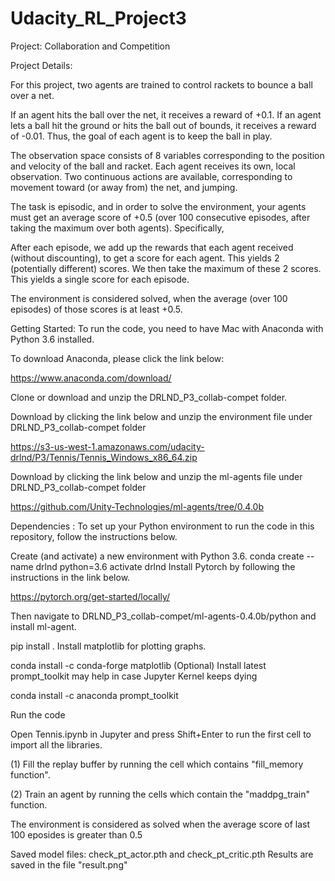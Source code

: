 # Udacity_RL_Project3

Project: Collaboration and Competition

Project Details:

For this project, two agents are trained to control rackets to bounce a ball over a net.

If an agent hits the ball over the net, it receives a reward of +0.1. If an agent lets a ball hit the ground or hits the ball out of bounds, it receives a reward of -0.01. Thus, the goal of each agent is to keep the ball in play.

The observation space consists of 8 variables corresponding to the position and velocity of the ball and racket. Each agent receives its own, local observation. Two continuous actions are available, corresponding to movement toward (or away from) the net, and jumping.

The task is episodic, and in order to solve the environment, your agents must get an average score of +0.5 (over 100 consecutive episodes, after taking the maximum over both agents). Specifically,

After each episode, we add up the rewards that each agent received (without discounting), to get a score for each agent. This yields 2 (potentially different) scores. We then take the maximum of these 2 scores. This yields a single score for each episode.

The environment is considered solved, when the average (over 100 episodes) of those scores is at least +0.5.

Getting Started:
To run the code, you need to have Mac with Anaconda with Python 3.6 installed.

To download Anaconda, please click the link below:

https://www.anaconda.com/download/

Clone or download and unzip the DRLND_P3_collab-compet folder.

Download by clicking the link below and unzip the environment file under DRLND_P3_collab-compet folder

https://s3-us-west-1.amazonaws.com/udacity-drlnd/P3/Tennis/Tennis_Windows_x86_64.zip

Download by clicking the link below and unzip the ml-agents file under DRLND_P3_collab-compet folder

https://github.com/Unity-Technologies/ml-agents/tree/0.4.0b

Dependencies :
To set up your Python environment to run the code in this repository, follow the instructions below.

Create (and activate) a new environment with Python 3.6.
conda create --name drlnd python=3.6
activate drlnd
Install Pytorch by following the instructions in the link below.

https://pytorch.org/get-started/locally/

Then navigate to DRLND_P3_collab-compet/ml-agents-0.4.0b/python and install ml-agent.

pip install .
Install matplotlib for plotting graphs.

conda install -c conda-forge matplotlib
(Optional) Install latest prompt_toolkit may help in case Jupyter Kernel keeps dying

conda install -c anaconda prompt_toolkit 

Run the code

Open Tennis.ipynb in Jupyter and press Shift+Enter to run the first cell to import all the libraries.

(1) Fill the replay buffer by running the cell which contains "fill_memory function".

(2) Train an agent by running the cells which contain the "maddpg_train" function.

The environment is considered as solved when the average score of last 100 eposides is greater than 0.5

Saved model files: check_pt_actor.pth and check_pt_critic.pth
Results are saved in the file "result.png"

